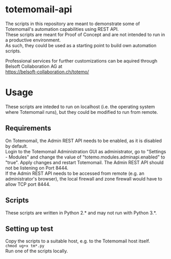 # totemomail-api
The scripts in this repository are meant to demonstrate some of Totemomail's automation capabilities using REST API.  
These scripts are meant for Proof of Concept and are not intended to run in a productive environment.  
As such, they could be used as a starting point to build own automation scripts.  

Professional services for further customizations can be aquired through Belsoft Collaboration AG at  
https://belsoft-collaboration.ch/totemo/  

# Usage
These scripts are inteded to run on localhost (i.e. the operating system where Totemomail runs), but they could be modified to run from remote.  

## Requirements
On Totemomail, the Admin REST API needs to be enabled, as it is disabled by default.  
Login to the Totemomail Administration GUI as administrator, go to "Settings - Modules" and change the value of "totemo.modules.adminapi.enabled" to "true". Apply changes and restart Totemomail. The Admin REST API should not be listening on Port 8444.  
If the Admin REST API needs to be accessed from remote (e.g. an administrator's browser), the local firewall and zone firewall would have to allow TCP port 8444.  

## Scripts
These scripts are written in Python 2.* and may not run with Python 3.*.  

## Setting up test
Copy the scripts to a suitable host, e.g. to the Totemomail host itself.  
```chmod ug+x tm*.py```  
Run one of the scripts locally.  
  
